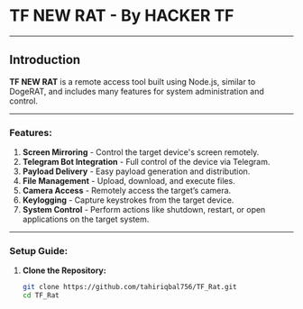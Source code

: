 # **TF NEW RAT** - By HACKER TF

---

## **Introduction**

**TF NEW RAT** is a remote access tool built using Node.js, similar to DogeRAT, and includes many features for system administration and control.

---

### **Features:**
1. **Screen Mirroring** - Control the target device's screen remotely.
2. **Telegram Bot Integration** - Full control of the device via Telegram.
3. **Payload Delivery** - Easy payload generation and distribution.
4. **File Management** - Upload, download, and execute files.
5. **Camera Access** - Remotely access the target’s camera.
6. **Keylogging** - Capture keystrokes from the target device.
7. **System Control** - Perform actions like shutdown, restart, or open applications on the target system.

---

### **Setup Guide:**

1. **Clone the Repository:**
   ```bash
   git clone https://github.com/tahiriqbal756/TF_Rat.git
   cd TF_Rat
